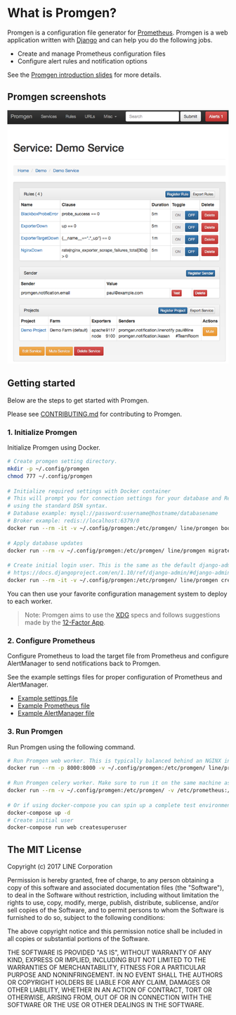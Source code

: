 # What is Promgen?

Promgen is a configuration file generator for [Prometheus](http://prometheus.io). Promgen is a web application written with [Django](https://docs.djangoproject.com/en/1.10/) and can help you do the following jobs.

* Create and manage Prometheus configuration files
* Configure alert rules and notification options

See the [Promgen introduction slides](http://www.slideshare.net/tokuhirom/promgen-prometheus-managemnet-tool-simpleclientjava-hacks-prometheus-casual) for more details.

## Promgen screenshots

![screenshot](docs/images/screenshot.png)


## Getting started

Below are the steps to get started with Promgen.

Please see [CONTRIBUTING.md](https://github.com/line/promgen/blob/master/CONTRIBUTING.md) for contributing to Promgen.

### 1. Initialize Promgen

Initialize Promgen using Docker.

```bash
# Create promgen setting directory.
mkdir -p ~/.config/promgen
chmod 777 ~/.config/promgen

# Initialize required settings with Docker container
# This will prompt you for connection settings for your database and Redis broker
# using the standard DSN syntax.
# Database example: mysql://password:username@hostname/databasename
# Broker example: redis://localhost:6379/0
docker run --rm -it -v ~/.config/promgen:/etc/promgen/ line/promgen bootstrap

# Apply database updates
docker run --rm -v ~/.config/promgen:/etc/promgen/ line/promgen migrate

# Create initial login user. This is the same as the default django-admin command
# https://docs.djangoproject.com/en/1.10/ref/django-admin/#django-admin-createsuperuser
docker run --rm -it -v ~/.config/promgen:/etc/promgen/ line/promgen createsuperuser
```

You can then use your favorite configuration management system to deploy to each worker.

> Note: Promgen aims to use the [XDG](https://specifications.freedesktop.org/basedir-spec/latest/ar01s03.html) specs and follows suggestions made by the [12-Factor App](https://12factor.net/).

### 2. Configure Prometheus

Configure Prometheus to load the target file from Prometheus and configure AlertManager to send notifications back to Promgen.

See the example settings files for proper configuration of Prometheus and AlertManager.  

* [Example settings file](promgen/tests/examples/promgen.yml)
* [Example Prometheus file](docker/prometheus.yml)
* [Example AlertManager file](docker/alertmanager.yml)

### 3. Run Promgen

Run Promgen using the following command.

```bash
# Run Promgen web worker. This is typically balanced behind an NGINX instance
docker run --rm -p 8000:8000 -v ~/.config/promgen:/etc/promgen/ line/promgen

# Run Promgen celery worker. Make sure to run it on the same machine as your Prometheus server to manage the config settings
docker run --rm -v ~/.config/promgen:/etc/promgen/ -v /etc/prometheus:/etc/prometheus line/promgen worker

# Or if using docker-compose you can spin up a complete test environment
docker-compose up -d
# Create initial user
docker-compose run web createsuperuser
```

## The MIT License

Copyright (c) 2017 LINE Corporation

Permission is hereby granted, free of charge, to any person obtaining a copy
of this software and associated documentation files (the "Software"), to deal
in the Software without restriction, including without limitation the rights
to use, copy, modify, merge, publish, distribute, sublicense, and/or sell
copies of the Software, and to permit persons to whom the Software is
furnished to do so, subject to the following conditions:

The above copyright notice and this permission notice shall be included in all
copies or substantial portions of the Software.

THE SOFTWARE IS PROVIDED "AS IS", WITHOUT WARRANTY OF ANY KIND, EXPRESS OR
IMPLIED, INCLUDING BUT NOT LIMITED TO THE WARRANTIES OF MERCHANTABILITY,
FITNESS FOR A PARTICULAR PURPOSE AND NONINFRINGEMENT. IN NO EVENT SHALL THE
AUTHORS OR COPYRIGHT HOLDERS BE LIABLE FOR ANY CLAIM, DAMAGES OR OTHER
LIABILITY, WHETHER IN AN ACTION OF CONTRACT, TORT OR OTHERWISE, ARISING FROM,
OUT OF OR IN CONNECTION WITH THE SOFTWARE OR THE USE OR OTHER DEALINGS IN THE
SOFTWARE.
